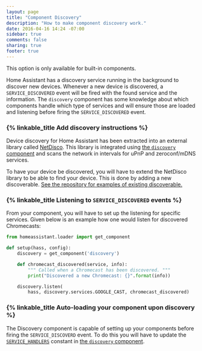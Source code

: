 ```yaml
---
layout: page
title: "Component Discovery"
description: "How to make component discovery work."
date: 2016-04-16 14:24 -07:00
sidebar: true
comments: false
sharing: true
footer: true
---
```


<p class='note warning'>
This option is only available for built-in components.
</p>

Home Assistant has a discovery service running in the background to discover new devices. Whenever a new device is discovered, a `SERVICE_DISCOVERED` event will be fired with the found service and the information. The `discovery` component has some knowledge about which components handle which type of services and will ensure those are loaded and listening before firing the `SERVICE_DISCOVERED` event.

### {% linkable_title Add discovery instructions %}

Device discovery for Home Assistant has been extracted into an external library called [NetDisco](https://github.com/home-assistant/netdisco). This library is integrated using [the `discovery` component](https://github.com/home-assistant/home-assistant/blob/dev/homeassistant/components/discovery.py) and scans the network in intervals for uPnP and zeroconf/mDNS services.

To have your device be discovered, you will have to extend the NetDisco library to be able to find your device. This is done by adding a new discoverable. [See the repository for examples of existing discoverable.](https://github.com/home-assistant/netdisco/tree/master/netdisco/discoverables)

### {% linkable_title Listening to `SERVICE_DISCOVERED` events %}

From your component, you will have to set up the listening for specific services. Given below is an example how one would listen for discovered Chromecasts:

```python
from homeassistant.loader import get_component

def setup(hass, config):
    discovery = get_component('discovery')

    def chromecast_discovered(service, info):
        """ Called when a Chromecast has been discovered. """
        print("Discovered a new Chromecast: {}".format(info))

    discovery.listen(
        hass, discovery.services.GOOGLE_CAST, chromecast_discovered)
```

### {% linkable_title Auto-loading your component upon discovery %}

The Discovery component is capable of setting up your components before firing the `SERVICE_DISCOVERD` event. To do this you will have to update the [`SERVICE_HANDLERS`](https://github.com/home-assistant/home-assistant/blob/dev/homeassistant/components/discovery.py#L29) constant in [the `discovery` component](https://github.com/home-assistant/home-assistant/blob/dev/homeassistant/components/discovery.py).
